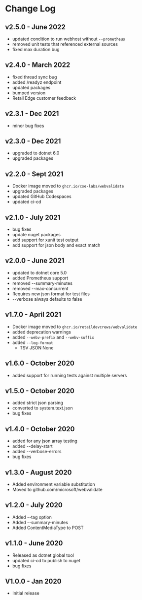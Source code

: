 # Change Log

## v2.5.0 - June 2022

- updated condition to run webhost without `--prometheus`
- removed unit tests that referenced external sources
- fixed max duration bug

## v2.4.0 - March 2022

- fixed thread sync bug
- added /readyz endpoint
- updated packages
- bumped version
- Retail Edge customer feedback

## v2.3.1 - Dec 2021

- minor bug fixes

## v2.3.0 - Dec 2021

- upgraded to dotnet 6.0
- upgraded packages

## v2.2.0 - Sept 2021

- Docker image moved to `ghcr.io/cse-labs/webvalidate`
- upgraded packages
- updated GitHub Codespaces
- updated ci-cd

## v2.1.0 - July 2021

- bug fixes
- update nuget packages
- add support for xunit test output
- add support for json body and exact match

## v2.0.0 - June 2021

- updated to dotnet core 5.0
- added Prometheus support
- removed --summary-minutes
- removed --max-concurrent
- Requires new json format for test files
- --verbose always defaults to false

## v1.7.0 - April 2021

- Docker image moved to `ghcr.io/retaildevcrews/webvalidate`
- added deprecation warnings
- added `--webv-prefix` and `--webv-suffix`
- added `--log-format`
  - TSV  JSON  None

## v1.6.0 - October 2020

- added support for running tests against multiple servers

## v1.5.0 - October 2020

- added strict json parsing
- converted to system.text.json
- bug fixes

## v1.4.0 - October 2020

- added for any json array testing
- added --delay-start
- added --verbose-errors
- bug fixes

## v1.3.0 - August 2020

- Added environment variable substitution
- Moved to github.com/microsoft/webvalidate

## v1.2.0 - July 2020

- Added --tag option
- Added --summary-minutes
- Added ContentMediaType to POST

## v1.1.0 - June 2020

- Released as dotnet global tool
- updated ci-cd to publish to nuget
- bug fixes

## V1.0.0 - Jan 2020

- Initial release
